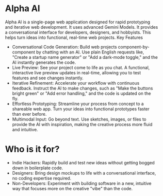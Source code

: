 # Alpha AI
Alpha AI is a single-page web application designed for rapid prototyping and iterative web development. It uses advanced Gemini Models. It provides a conversational interface for developers, designers, and hobbyists. This helps turn ideas into functional, real-time web projects. 
Key Features
- Conversational Code Generation: Build web projects component-by-component by chatting with an AI. Use plain English requests like, "Create a startup name generator" or "Add a dark-mode toggle," and the AI instantly generates the code.
- Live Preview: See your project come to life as you chat. A functional, interactive live preview updates in real-time, allowing you to test features and see changes instantly.
- Iterative Refinement: Accelerate your workflow with continuous feedback. Instruct the AI to make changes, such as "Make the buttons bright green" or "Add error handling," and the code is updated on the fly.
- Effortless Prototyping: Streamline your process from concept to a shareable web app. Turn your ideas into functional prototypes faster than ever before.
- Multimodal Input: Go beyond text. Use sketches, images, or files to provide the AI with inspiration, making the creative process more fluid and intuitive. 
# Who is it for?
- Indie Hackers: Rapidly build and test new ideas without getting bogged down in boilerplate code.
- Designers: Bring design mockups to life with a conversational interface, no coding expertise required.
- Non-Developers: Experiment with building software in a new, intuitive way that focuses more on the creative "vibe" than the code. 
